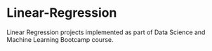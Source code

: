 # Linear-Regression
Linear Regression projects implemented as part of Data Science and Machine Learning Bootcamp course.
